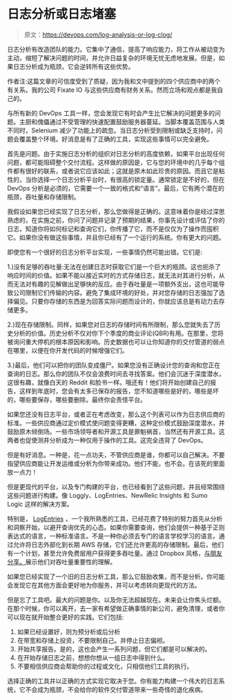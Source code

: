 # 日志分析或日志堵塞

> 原文：<https://devops.com/log-analysis-or-log-clog/>

日志分析有改造团队的能力。它集中了通信，提高了响应能力，将工作从被动变为主动，缩短了解决问题的时间，并允许日益复杂的环境无忧无虑地发展。但是，如果日志分析成为瓶颈，它会逆转所有这些优势。

作者注:这篇文章的可信度受到了质疑，因为我和文中提到的四个供应商中的两个有关系。我的公司 Fixate IO 与这些供应商有财务关系。然而立场和观点都是我自己的。

与所有新的 DevOps 工具一样，您会发现它有时会产生比它解决的问题更多的问题。主厨和傀儡通过不受管理的快速配置鼓励服务器蔓延。当脚本覆盖范围与人类不同时，Selenium 减少了功能上的疏忽。当日志分析受到限制或缺乏支持时，问题会覆盖整个环境。好消息是有了正确的工具，实现这些事情可以完全避免。

首先是问题。由于实施日志分析的组织对日志分析的高度依赖，如果平台出现任何问题，都可能阻碍整个交付流程。这样做的原因是，它与您的环境中的几乎每个组件都有很好的联系，或者说它应该如此；这就是原木如此珍贵的原因。而且它是粘性的，当你选择一个日志分析平台时，有很高的锁定量。通常锁定是不好的，但在 DevOps 分析是必须的，它需要一个一致的格式和“语言”。最后，它有两个潜在的瓶颈，吞吐量和存储限制。

我假设如果您已经实现了日志分析，那么您做得是正确的。这意味着你是经过深思熟虑的，在实施之前，你问了问题并记录了预期的结果，你事先设计或评估了你的日志，知道你将如何标记和查询它们，你传播了它，而不是仅仅为了操作而囤积它。如果你没有做这些事情，并且你已经有了一个运行的系统。你有更大的问题。

即使您有一个很好的日志分析平台实现，一些事情仍然可能出错。它们是:

1.)没有足够的吞吐量:无法在创建日志时获取它们是一个巨大的瓶颈。这也扼杀了响应时间的价值。如果不能以接近实时的方式存储日志，就无法对其进行分析，从而无法对有趣的见解做出足够快的反应。由于吞吐量是一项额外支出，这也可能导致公司限制它们传输的内容。避免了集成环境的好处，并对您存储的日志强加了选择偏见。只要你存储的东西是为回答实际问题而设计的，你就应该总是有动力去存储更多。

2.)现在存储限制。同样，如果您对日志的存储时间有所限制，那么您就失去了历史分析的价值。历史分析不仅对你下个季度的商业评论(QBR)有用。在那里，您将被询问重大停机的根本原因和影响。历史数据也可以让你知道你的交付管道的弱点在哪里，以便在你开发代码的时候增强它们。

3.)最后，他们可以把你的团队变成僵尸。如果您没有正确设计您的查询和您正在查询的日志。那么你的团队不仅会浪费时间去寻找答案。他们会沉迷于深度潜水，这很有趣，就像白天的 Reddit 和脸书一样。哦还有！他们将开始创建自己的报告，这样到年底时，您会有太多已保存的报告，您不知道哪些是好的，哪些是坏的，哪些要保存，哪些要删除。最终你会责怪平台。

如果您还没有日志平台，或者正在考虑改变，那么这个列表可以作为日志供应商的标准。一些供应商通过定价模式使问题变得更糟，这种定价模式鼓励深度潜水，并鼓励原木倾倒场。一些市场领导者和开源工具是罪魁祸首，当然还有开源工具。这两者也促使测井分析成为一种仅用于操作的工具。这完全违背了 DevOps。

但是有好消息。一种是，花一点功夫，不管供应商是谁，你都可以自己解决。不要指望供应商能让开发运维或分析为你带来成功。他们不能，也不会。在该死的里面放一点力！

但是更现代的平台，以及专门构建的平台，也已经看到了这些问题，并且经常围绕这些问题进行构建。像 Loggly、LogEntries、NewRelic Insights 和 Sumo Logic 这样的解决方案。

特别是， [LogEntries](https://logentries.com) ，一个我所熟悉的工具，已经花费了特别的努力首先从分析和洞察开始，以避开查询优先的心态。如果你需要查询，他们会提供一种基于正则表达式的语言，一种标准语言。不是一种你必须去专门的语言学校学习的语言。通过允许将日志外部化到长期 AWS 存储，它们还允许更高的存储限制。最后，他们有一个计划，甚至允许免费层用户获得更多吞吐量。通过 Dropbox 风格，[与朋友分享。](https://logentries.com/doc/referral-program/)展示他们对吞吐量重要性的理解。

如果您已经实现了一个旧的日志分析工具，那么它鼓励收集，而不是分析。你可能会发现它在其他方面会更好地为你服务，并可以考虑转向更现代的方法。

但是忘了工具吧。最大的问题是你。以及你无法超越现在。未来会让你焦头烂额。在那个时候，你可以离开，去一家有希望做正确事情的新公司，避免清理，或者你可以现在就开始整合更好的实践。它们包括:

1.  如果已经设置好，则为预分析或后分析
2.  在带宽和存储上投资，不要限制自己。并停止日志偏袒。
3.  开始共享报告。是的，这也会产生一系列问题，但它们都是可以解决的。
4.  在开始存储日志之前，想想你想从一组日志中得到什么。
5.  不要相信供应商会帮助你的过程或文化，只相信他们工具的执行。

选择正确的工具并以正确的方式实现它取决于您。你有能力构建一个伟大的日志系统，它不会成为瓶颈，不会给你的软件交付管道带来一些奇怪的退化疾病。